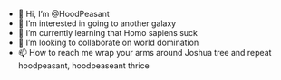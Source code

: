 - 👋 Hi, I’m @HoodPeasant
- 👀 I’m interested in going to another galaxy
- 🌱 I’m currently learning that Homo sapiens suck
- 💞️ I’m looking to collaborate on world domination 
- 📫 How to reach me wrap your arms around Joshua tree and repeat hoodpeasant, hoodpeaseant thrice 

<!---
HoodPeasant/HoodPeasant is a ✨ special ✨ repository because its `README.md` (this file) appears on your GitHub profile.
You can click the Preview link to take a look at your changes.
--->
